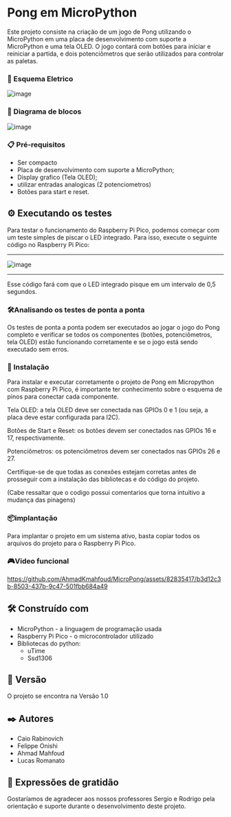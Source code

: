 # Pong em MicroPython

Este projeto consiste na criação de um jogo de Pong utilizando o MicroPython em uma placa de desenvolvimento com suporte a MicroPython e uma tela OLED. O jogo contará com botões para iniciar e reiniciar a partida, e dois potenciômetros que serão utilizados para controlar as paletas.

### 🚀 Esquema Eletrico
![image](https://user-images.githubusercontent.com/82835417/235048457-19122b90-e9ee-4508-bafc-31380a168091.png)

### 🧱 Diagrama de blocos
![image](https://user-images.githubusercontent.com/82835417/235049069-e432b852-4df9-42a7-923d-1500570943a5.png)


### 📋 Pré-requisitos
- Ser compacto
- Placa de desenvolvimento com suporte a MicroPython;
- Display grafico (Tela OLED);
- utilizar entradas analogicas (2 potenciometros)
- Botões para start e reset.

## ⚙️ Executando os testes
Para testar o funcionamento do Raspberry Pi Pico, podemos começar com um teste simples de piscar o LED integrado. Para isso, execute o seguinte código no Raspberry Pi Pico:

**********************************************************************************************************************************************************************
![image](https://user-images.githubusercontent.com/82835417/235049382-6a7e1c97-7ff9-48c1-a9c9-099474b79bff.png)

**********************************************************************************************************************************************************************
Esse código fará com que o LED integrado pisque em um intervalo de 0,5 segundos.

### 🛠️Analisando os testes de ponta a ponta
Os testes de ponta a ponta podem ser executados ao jogar o jogo do Pong completo e verificar se todos os componentes (botões, potenciômetros, tela OLED) estão funcionando corretamente e se o jogo está sendo executado sem erros.


### 🔧 Instalação
Para instalar e executar corretamente o projeto de Pong em Micropython com Raspberry Pi Pico, é importante ter conhecimento sobre o esquema de pinos para conectar cada componente.

Tela OLED: a tela OLED deve ser conectada nas GPIOs 0 e 1 (ou seja, a placa deve estar configurada para I2C).

Botões de Start e Reset: os botões devem ser conectados nas GPIOs 16 e 17, respectivamente.

Potenciômetros: os potenciômetros devem ser conectados nas GPIOs 26 e 27.

Certifique-se de que todas as conexões estejam corretas antes de prosseguir com a instalação das bibliotecas e do código do projeto.

(Cabe ressaltar que o codigo possui comentarios que torna intuitivo a mudança das pinagens)

### 📦implantação
Para implantar o projeto em um sistema ativo, basta copiar todos os arquivos do projeto para o Raspberry Pi Pico.


### 🎮Video funcional


https://github.com/AhmadKmahfoud/MicroPong/assets/82835417/b3d12c3b-8503-437b-9c47-501fbb684a49


## 🛠️ Construído com
- MicroPython - a linguagem de programação usada
- Raspberry Pi Pico - o microcontrolador utilizado
- Bibliotecas do python:
    - uTime
    - Ssd1306

## 📌 Versão

O projeto se encontra na Versão 1.0

## ✒️ Autores
- Caio Rabinovich
- Felippe Onishi
- Ahmad Mahfoud
- Lucas Romanato

## 🎁 Expressões de gratidão
Gostaríamos de agradecer aos nossos professores Sergio e Rodrigo pela orientação e suporte durante o desenvolvimento deste projeto.
